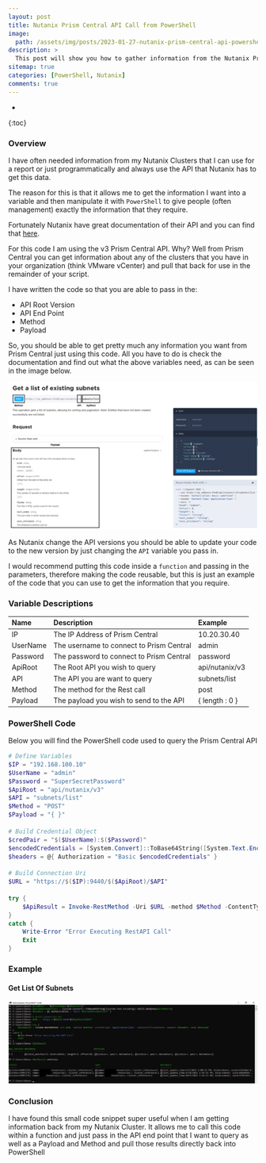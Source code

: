 ```yaml
---
layout: post
title: Nutanix Prism Central API Call from PowerShell
image: 
  path: /assets/img/posts/2023-01-27-nutanix-prism-central-api-powershell-function/api.png
description: >
  This post will show you how to gather information from the Nutanix Prism Central API using PowerShell.<br/><br/>This code can also be wrapped into a function and re-used to get any information back from the API. 
sitemap: true
categories: [PowerShell, Nutanix]
comments: true
---
```

* 
{:toc}

### Overview

I have often needed information from my Nutanix Clusters that I can use for a report or just programmatically and always use the API that Nutanix has to get this data. 

The reason for this is that it allows me to get the information I want into a variable and then manipulate it with ```PowerShell``` to give people (often management) exactly the information that they require.

Fortunately Nutanix have great documentation of their API and you can find that [here](https://www.nutanix.dev). 

For this code I am using the v3 Prism Central API. Why? Well from Prism Central you can get information about any of the clusters that you have in your organization (think VMware vCenter) and pull that back for use in the remainder of your script.

I have written the code so that you are able to pass in the: 

- API Root Version
- API End Point
- Method
- Payload

So, you should be able to get pretty much any information you want from Prism Central just using this code. All you have to do is check the documentation and find out what the above variables need, as can be seen in the image below.

![](/assets/img/posts/2023-01-27-nutanix-prism-central-api-powershell-function/01.png)

As Nutanix change the API versions you should be able to update your code to the new version by just changing the ```API``` variable you pass in.

I would recommend putting this code inside a ```function``` and passing in the parameters, therefore making the code reusable, but this is just an example of the code that you can use to get the information that you require.

### Variable Descriptions

| Name | Description | Example |
|:-----------------|:-----------|:-----------|
| IP | The IP Address of Prism Central | 10.20.30.40 |
| UserName | The username to connect to Prism Central | admin |
| Password | The password to connect to Prism Central| password |
| ApiRoot | The Root API you wish to query| api/nutanix/v3 |
| API | The API you are want to query | subnets/list |
| Method | The method for the Rest call | post |
| Payload | The payload you wish to send to the API | { length : 0 } |

### PowerShell Code

Below you will find the PowerShell code used to query the Prism Central API

```powershell
# Define Variables
$IP = "192.168.100.10"
$UserName = "admin"
$Password = "SuperSecretPassword"
$ApiRoot = "api/nutanix/v3"
$API = "subnets/list"
$Method = "POST"
$Payload = "{ }"

# Build Credential Object
$credPair = "$($UserName):$($Password)"
$encodedCredentials = [System.Convert]::ToBase64String([System.Text.Encoding]::ASCII.GetBytes($credPair))
$headers = @{ Authorization = "Basic $encodedCredentials" }

# Build Connection Uri
$URL = "https://$($IP):9440/$($ApiRoot)/$API"

try {
    $ApiResult = Invoke-RestMethod -Uri $URL -method $Method -ContentType 'application/json' -SkipCertificateCheck -Headers $headers -Body $Payload
}
catch {
    Write-Error "Error Executing RestAPI Call"
    Exit
}
```

### Example

#### Get List Of Subnets

![](/assets/img/posts/2023-01-27-nutanix-prism-central-api-powershell-function/02.png)

### Conclusion

I have found this small code snippet super useful when I am getting information back from my Nutanix Cluster. It allows me to call this code within a function and just pass in the API end point that I want to query as well as a Payload and Method and pull those results directly back into PowerShell